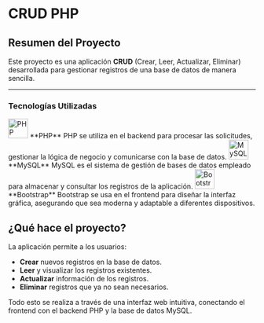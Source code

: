 # CRUD PHP

## Resumen del Proyecto

Este proyecto es una aplicación **CRUD** (Crear, Leer, Actualizar, Eliminar) desarrollada para gestionar registros de una base de datos de manera sencilla.

---
### Tecnologías Utilizadas

<img src="https://cdn.jsdelivr.net/gh/devicons/devicon/icons/php/php-original.svg" alt="PHP Logo" width="40" height="40" />  
**PHP**  
PHP se utiliza en el backend para procesar las solicitudes, gestionar la lógica de negocio y comunicarse con la base de datos.

<img src="https://cdn.jsdelivr.net/gh/devicons/devicon/icons/mysql/mysql-original.svg" alt="MySQL Logo" width="40" height="40" />  
**MySQL**  
MySQL es el sistema de gestión de bases de datos empleado para almacenar y consultar los registros de la aplicación.

<img src="https://cdn.jsdelivr.net/gh/devicons/devicon/icons/bootstrap/bootstrap-original.svg" alt="Bootstrap Logo" width="40" height="40" />  
**Bootstrap**  
Bootstrap se usa en el frontend para diseñar la interfaz gráfica, asegurando que sea moderna y adaptable a diferentes dispositivos.

## ¿Qué hace el proyecto?

La aplicación permite a los usuarios:

- **Crear** nuevos registros en la base de datos.
- **Leer** y visualizar los registros existentes.
- **Actualizar** información de los registros.
- **Eliminar** registros que ya no sean necesarios.

Todo esto se realiza a través de una interfaz web intuitiva, conectando el frontend con el backend PHP y la base de datos MySQL.
